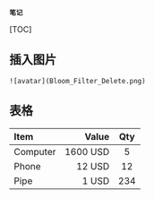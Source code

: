 **`笔记`**

[TOC]


## 插入图片
```shell
![avatar](Bloom_Filter_Delete.png)
```


## 表格
| Item      |    Value | Qty  |
| :-------- | --------:| :--: |
| Computer  | 1600 USD |  5   |
| Phone     |   12 USD |  12  |
| Pipe      |    1 USD | 234  |